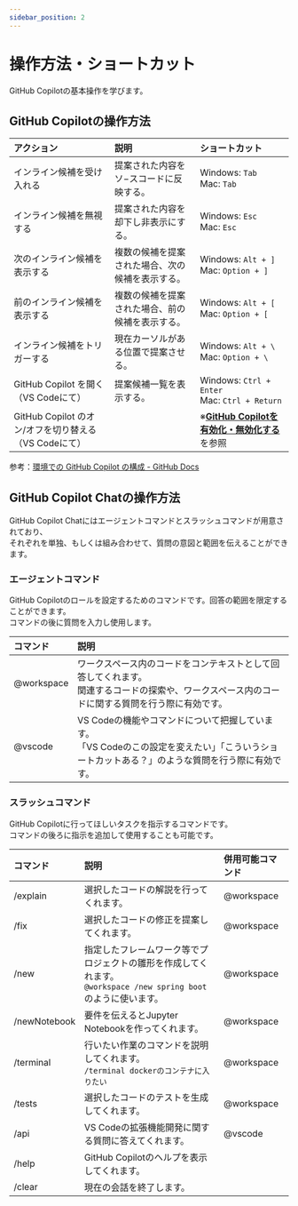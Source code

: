 ```yaml
---
sidebar_position: 2
---
```


# 操作方法・ショートカット

GitHub Copilotの基本操作を学びます。

## GitHub Copilotの操作方法

| アクション | 説明 | ショートカット |
| :--- | :--- | :--- |
| インライン候補を受け入れる | 提案された内容をソ−スコードに反映する。 | Windows: `Tab` <br/> Mac: `Tab` |
| インライン候補を無視する | 提案された内容を却下し非表示にする。 | Windows: `Esc` <br/> Mac: `Esc` |
| 次のインライン候補を表示する | 複数の候補を提案された場合、次の候補を表示する。 | Windows: `Alt + ]` <br/> Mac: `Option + ]` |
| 前のインライン候補を表示する | 複数の候補を提案された場合、前の候補を表示する。 | Windows: `Alt + [` <br/> Mac: `Option + [` |
| インライン候補をトリガーする | 現在カーソルがある位置で提案させる。 | Windows: `Alt + \` <br/> Mac: `Option + \` |
| GitHub Copilot を開く（VS Codeにて） | 提案候補一覧を表示する。 | Windows: `Ctrl + Enter` <br/> Mac: `Ctrl + Return` |
| GitHub Copilot のオン/オフを切り替える（VS Codeにて） |  | ※[**GitHub Copilotを有効化・無効化する**](./01_turning-on-off.md)を参照 |

参考：[環境での GitHub Copilot の構成 - GitHub Docs](https://docs.github.com/ja/copilot/configuring-github-copilot/configuring-github-copilot-in-your-environment?tool=vscode)

## GitHub Copilot Chatの操作方法

GitHub Copilot Chatにはエージェントコマンドとスラッシュコマンドが用意されており、<br/>
それぞれを単独、もしくは組み合わせて、質問の意図と範囲を伝えることができます。

### エージェントコマンド

GitHub Copilotのロールを設定するためのコマンドです。回答の範囲を限定することができます。<br/>
コマンドの後に質問を入力し使用します。

| コマンド | 説明 |
| :--- | :--- |
| @workspace | ワークスペース内のコードをコンテキストとして回答してくれます。<br/>関連するコードの探索や、ワークスペース内のコードに関する質問を行う際に有効です。 |
| @vscode | VS Codeの機能やコマンドについて把握しています。<br/>「VS Codeのこの設定を変えたい」「こういうショートカットある？」のような質問を行う際に有効です。 |

### スラッシュコマンド

GitHub Copilotに行ってほしいタスクを指示するコマンドです。<br/>
コマンドの後ろに指示を追加して使用することも可能です。

| コマンド | 説明 | 併用可能コマンド |
| :--- | :--- | :--- |
| /explain | 選択したコードの解説を行ってくれます。 | @workspace |
| /fix | 選択したコードの修正を提案してくれます。 | @workspace |
| /new | 指定したフレームワーク等でプロジェクトの雛形を作成してくれます。<br/>`@workspace /new spring boot` のように使います。 | @workspace |
| /newNotebook | 要件を伝えるとJupyter Notebookを作ってくれます。 | @workspace |
| /terminal | 行いたい作業のコマンドを説明してくれます。<br/>`/terminal dockerのコンテナに入りたい` | @workspace |
| /tests | 選択したコードのテストを生成してくれます。 | @workspace |
| /api | VS Codeの拡張機能開発に関する質問に答えてくれます。 | @vscode |
| /help | GitHub Copilotのヘルプを表示してくれます。 |  |
| /clear | 現在の会話を終了します。 |  |
